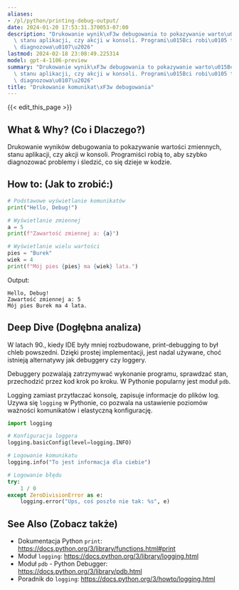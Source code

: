 ```yaml
---
aliases:
- /pl/python/printing-debug-output/
date: 2024-01-20 17:53:31.370053-07:00
description: "Drukowanie wynik\xF3w debugowania to pokazywanie warto\u015Bci zmiennych,\
  \ stanu aplikacji, czy akcji w konsoli. Programi\u015Bci robi\u0105 to, aby szybko\
  \ diagnozowa\u0107\u2026"
lastmod: 2024-02-18 23:08:49.225314
model: gpt-4-1106-preview
summary: "Drukowanie wynik\xF3w debugowania to pokazywanie warto\u015Bci zmiennych,\
  \ stanu aplikacji, czy akcji w konsoli. Programi\u015Bci robi\u0105 to, aby szybko\
  \ diagnozowa\u0107\u2026"
title: "Drukowanie komunikat\xF3w debugowania"
---
```


{{< edit_this_page >}}

## What & Why? (Co i Dlaczego?)
Drukowanie wyników debugowania to pokazywanie wartości zmiennych, stanu aplikacji, czy akcji w konsoli. Programiści robią to, aby szybko diagnozować problemy i śledzić, co się dzieje w kodzie.

## How to: (Jak to zrobić:)
```python
# Podstawowe wyświetlanie komunikatów
print("Hello, Debug!")

# Wyświetlanie zmiennej
a = 5
print(f"Zawartość zmiennej a: {a}")

# Wyświetlanie wielu wartości
pies = "Burek"
wiek = 4
print(f"Mój pies {pies} ma {wiek} lata.")
```
Output:
```
Hello, Debug!
Zawartość zmiennej a: 5
Mój pies Burek ma 4 lata.
```

## Deep Dive (Dogłębna analiza)
W latach 90., kiedy IDE były mniej rozbudowane, print-debugging to był chleb powszedni. Dzięki prostej implementacji, jest nadal używane, choć istnieją alternatywy jak debuggery czy loggery.

Debuggery pozwalają zatrzymywać wykonanie programu, sprawdzać stan, przechodzić przez kod krok po kroku. W Pythonie popularny jest moduł `pdb`.

Logging zamiast przytłaczać konsolę, zapisuje informacje do plików log. Uzywa się `logging` w Pythonie, co pozwala na ustawienie poziomów ważności komunikatów i elastyczną konfigurację.

```python
import logging

# Konfiguracja loggera
logging.basicConfig(level=logging.INFO)

# Logowanie komunikatu
logging.info("To jest informacja dla ciebie")

# Logowanie błędu
try:
    1 / 0
except ZeroDivisionError as e:
    logging.error("Ups, coś poszło nie tak: %s", e)
```

## See Also (Zobacz także)
- Dokumentacja Python `print`: https://docs.python.org/3/library/functions.html#print
- Moduł `logging`: https://docs.python.org/3/library/logging.html
- Moduł `pdb` - Python Debugger: https://docs.python.org/3/library/pdb.html
- Poradnik do `logging`: https://docs.python.org/3/howto/logging.html
